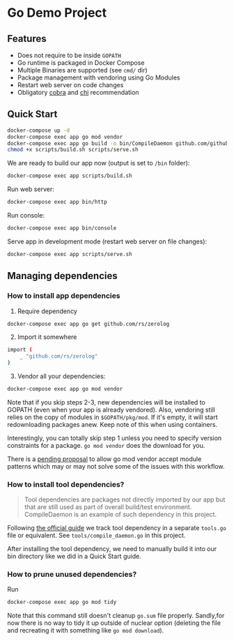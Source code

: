 # Go Demo Project

## Features

- Does not require to be inside `GOPATH`
- Go runtime is packaged in Docker Compose
- Multiple Binaries are supported (see `cmd/` dir)
- Package management with vendoring using Go Modules
- Restart web server on code changes
- Obligatory [cobra](https://github.com/spf13/cobra) and [chi](https://github.com/go-chi/chi) recommendation


## Quick Start

```sh
docker-compose up -d
docker-compose exec app go mod vendor
docker-compose exec app go build -o bin/CompileDaemon github.com/githubnemo/CompileDaemon
chmod +x scripts/build.sh scripts/serve.sh
```

We are ready to build our app now (output is set to `/bin` folder):

```sh
docker-compose exec app scripts/build.sh
```

Run web server:

```sh
docker-compose exec app bin/http
```

Run console:

```sh
docker-compose exec app bin/console
```

Serve app in development mode (restart web server on file changes):

```sh
docker-compose exec app scripts/serve.sh
```

## Managing dependencies

### How to install app dependencies

1. Require dependency

```sh
docker-compose exec app go get github.com/rs/zerolog
```

2. Import it somewhere

```sh
import (
    _ "github.com/rs/zerolog"
)
```

3. Vendor all your dependencies:

```sh
docker-compose exec app go mod vendor
```

Note that if you skip steps 2-3, new dependencies will be installed to GOPATH (even when your app is already vendored). Also, vendoring still relies on the copy of modules in `$GOPATH/pkg/mod`. If it's empty, it will start redownloading packages anew. Keep note of this when using containers.

Interestingly, you can totally skip step 1 unless you need to specify version constraints for a package. `go mod vendor` does the download for you.

There is a [pending proposal](https://github.com/golang/go/issues/30240) to allow go mod vendor accept module patterns which may or may not solve some of the issues with this workflow.

### How to install tool dependencies?

> Tool dependencies are packages not directly imported by our app but that are still used as part of overall build/test environment. CompileDaemon is an example of such dependency in this project.

Following [the official guide](https://github.com/golang/go/wiki/Modules#how-can-i-track-tool-dependencies-for-a-module) we track tool dependency in a separate `tools.go` file or equivalent. See `tools/compile_daemon.go` in this project.

After installing the tool dependency, we need to manually build it into our bin directory like we did in a Quick Start guide.

### How to prune unused dependencies?

Run

```sh
docker-compose exec app go mod tidy
```

Note that this command still doesn't cleanup `go.sum` file properly. Sandly,for now there is no way to tidy it up outside of nuclear option (deleting the file and recreating it with something like `go mod download`).
